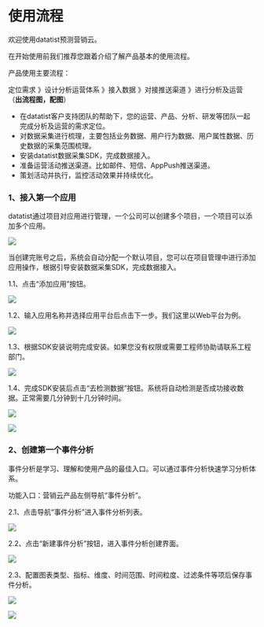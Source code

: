 # 使用流程

欢迎使用datatist预测营销云。

在开始使用前我们推荐您跟着介绍了解产品基本的使用流程。

产品使用主要流程：

定位需求  》设计分析运营体系  》接入数据  》对接推送渠道  》进行分析及运营（**出流程图，配图**）

* 在datatist客户支持团队的帮助下，您的运营、产品、分析、研发等团队一起完成分析及运营的需求定位。
* 对数据采集进行梳理，主要包括业务数据、用户行为数据、用户属性数据、历史数据的采集范围梳理。
* 安装datatist数据采集SDK，完成数据接入。
* 准备运营活动推送渠道。比如邮件、短信、AppPush推送渠道。
* 策划活动并执行，监控活动效果并持续优化。

### 1、接入第一个应用

datatist通过项目对应用进行管理，一个公司可以创建多个项目，一个项目可以添加多个应用。

![](/assets/公司项目应用框架.png)

当创建完账号之后，系统会自动分配一个默认项目，您可以在项目管理中进行添加应用操作，根据引导安装数据采集SDK，完成数据接入。

1.1、点击“添加应用”按钮。

![](/assets/SDK未接入状态@2x.png)

1.2、输入应用名称并选择应用平台后点击下一步。我们这里以Web平台为例。

![](/assets/添加应用1.png)

1.3、根据SDK安装说明完成安装。如果您没有权限或需要工程师协助请联系工程部门。

![](/assets/添加应用2.png)

1.4、完成SDK安装后点击“去检测数据”按钮。系统将自动检测是否成功接收数据。正常需要几分钟到十几分钟时间。

![](/assets/应用管理_检测数据2.png)

![](/assets/应用管理_检测数据3.png)

### 2、创建第一个事件分析

事件分析是学习、理解和使用产品的最佳入口。可以通过事件分析快速学习分析体系。

功能入口：营销云产品左侧导航“事件分析”。

2.1、点击导航“事件分析”进入事件分析列表。

![](/assets/事件分析_列表@2x.png)

2.2、点击“新建事件分析”按钮，进入事件分析创建界面。

![](/assets/新建_默认状态.png)

2.3、配置图表类型、指标、维度、时间范围、时间粒度、过滤条件等项后保存事件分析。

![](/assets/新建_完成配置.png)

![](/assets/事件分析_成功保存@2x.png)

